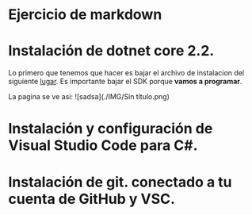 # Ejercicio de markdown


# Instalación de dotnet core 2.2.
Lo primero que tenemos que hacer es bajar el archivo de instalacion del siguiente [lugar](https://dotnet.microsoft.com/download/dotnet-core/3.0).
Es importante bajar el SDK porque **vamos a programar**.

La pagina se ve  asi:
![sadsa](./IMG/Sin título.png)

# Instalación y configuración de Visual Studio Code para C#.


# Instalación de git. conectado a tu cuenta de GitHub y VSC.







